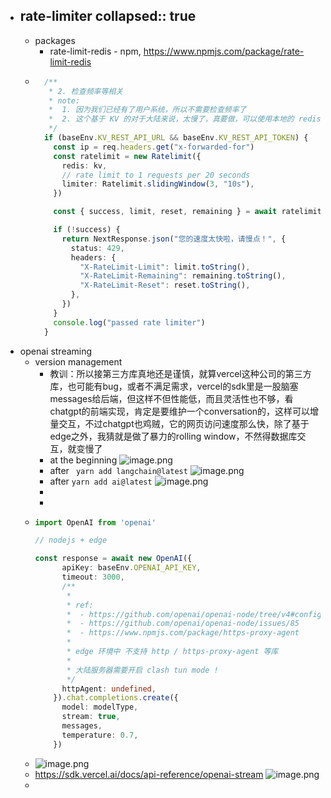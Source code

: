 - rate-limiter
  collapsed:: true
	-
	- packages
		- rate-limit-redis - npm, https://www.npmjs.com/package/rate-limit-redis
	- ```ts
	    /**
	     * 2. 检查频率等相关
	     * note:
	     *  1. 因为我们已经有了用户系统，所以不需要检查频率了
	     *  2. 这个基于 KV 的对于大陆来说，太慢了，真要做，可以使用本地的 redis，参考：rate-limit-redis - npm, https://www.npmjs.com/package/rate-limit-redis
	     */
	    if (baseEnv.KV_REST_API_URL && baseEnv.KV_REST_API_TOKEN) {
	      const ip = req.headers.get("x-forwarded-for")
	      const ratelimit = new Ratelimit({
	        redis: kv,
	        // rate limit to 1 requests per 20 seconds
	        limiter: Ratelimit.slidingWindow(3, "10s"),
	      })
	  
	      const { success, limit, reset, remaining } = await ratelimit.limit(`ratelimit_${ip}`)
	  
	      if (!success) {
	        return NextResponse.json("您的速度太快啦，请慢点！", {
	          status: 429,
	          headers: {
	            "X-RateLimit-Limit": limit.toString(),
	            "X-RateLimit-Remaining": remaining.toString(),
	            "X-RateLimit-Reset": reset.toString(),
	          },
	        })
	      }
	      console.log("passed rate limiter")
	    }
	  ```
- openai streaming
	- version management
		- 教训：所以接第三方库真地还是谨慎，就算vercel这种公司的第三方库，也可能有bug，或者不满足需求，vercel的sdk里是一股脑塞messages给后端，但这样不但性能低，而且灵活性也不够，看chatgpt的前端实现，肯定是要维护一个conversation的，这样可以增量交互，不过chatgpt也鸡贼，它的网页访问速度那么快，除了基于edge之外，我猜就是做了暴力的rolling window，不然得数据库交互，就变慢了
		- at the beginning
		  ![image.png](../assets/image_1693667840442_0.png)
		- after ` yarn add langchain@latest`
		  ![image.png](../assets/image_1693667872670_0.png)
		- after `yarn add ai@latest`
		  ![image.png](../assets/image_1693667893080_0.png)
		-
		-
	- ```ts
	  import OpenAI from 'openai'
	  
	  // nodejs + edge
	  
	  const response = await new OpenAI({
	        apiKey: baseEnv.OPENAI_API_KEY,
	        timeout: 3000,
	        /**
	         *
	         * ref:
	         *  - https://github.com/openai/openai-node/tree/v4#configuring-an-https-agent-eg-for-proxies
	         *  - https://github.com/openai/openai-node/issues/85
	         *  - https://www.npmjs.com/package/https-proxy-agent
	         *
	         * edge 环境中 不支持 http / https-proxy-agent 等库
	         *
	         * 大陆服务器需要开启 clash tun mode !
	         */
	        httpAgent: undefined,
	      }).chat.completions.create({
	        model: modelType,
	        stream: true,
	        messages,
	        temperature: 0.7,
	      })
	  ```
	- ![image.png](../assets/image_1693667033047_0.png)
	- https://sdk.vercel.ai/docs/api-reference/openai-stream
	  ![image.png](../assets/image_1693667066209_0.png)
	-